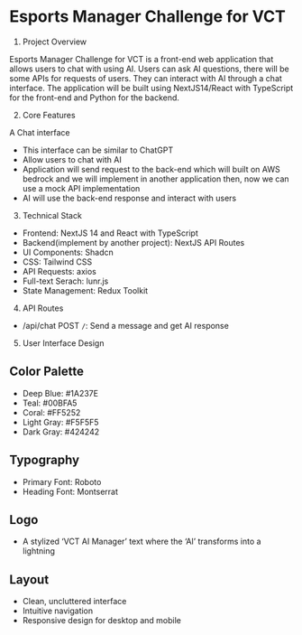 # Esports Manager Challenge for VCT

1. Project Overview

Esports Manager Challenge for VCT is a front-end web application that allows users to chat with using AI. Users can ask AI questions, there will be some APIs for requests of users. They can interact with AI through a chat interface. The application will be built using NextJS14/React with TypeScript for the front-end and Python for the backend.

2. Core Features

A Chat interface

- This interface can be similar to ChatGPT
- Allow users to chat with AI
- Application will send request to the back-end which will built on AWS bedrock and we will implement in another application then, now we can use a mock API implementation
- AI will use the back-end response and interact with users

3. Technical Stack

- Frontend: NextJS 14 and React with TypeScript
- Backend(implement by another project): NextJS API Routes
- UI Components: Shadcn
- CSS: Tailwind CSS
- API Requests: axios
- Full-text Serach: lunr.js
- State Management: Redux Toolkit

4. API Routes

- /api/chat
POST `/`: Send a message and get AI response

5. User Interface Design

## Color Palette

- Deep Blue: #1A237E
- Teal: #00BFA5
- Coral: #FF5252
- Light Gray: #F5F5F5
- Dark Gray: #424242

## Typography

- Primary Font: Roboto
- Heading Font: Montserrat

## Logo

- A stylized ‘VCT AI Manager’ text where the ‘AI’ transforms into a lightning

## Layout

- Clean, uncluttered interface
- Intuitive navigation
- Responsive design for desktop and mobile

